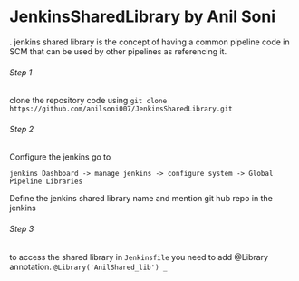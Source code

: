 # JenkinsSharedLibrary by Anil Soni
. jenkins shared library is the concept of having a common pipeline code in SCM that can be used by other pipelines as referencing it.

###### Step 1
clone the repository code using 
`git clone https://github.com/anilsoni007/JenkinsSharedLibrary.git`

###### Step 2
Configure the jenkins 
go to 
```
jenkins Dashboard -> manage jenkins -> configure system -> Global Pipeline Libraries
```
Define the jenkins shared library name and mention git hub repo in the jenkins

###### Step 3
to access the shared library in `Jenkinsfile` you need to add @Library annotation.
`@Library('AnilShared_lib') _ `
